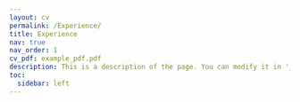 ```yaml
---
layout: cv 
permalink: /Experience/
title: Experience
nav: true
nav_order: 1
cv_pdf: example_pdf.pdf
description: This is a description of the page. You can modify it in '_pages/cv.md'. You can also change or remove the top pdf download button.
toc:
  sidebar: left
---
```

